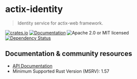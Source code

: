 # actix-identity

> Identity service for actix-web framework.

[![crates.io](https://img.shields.io/crates/v/actix-identity?label=latest)](https://crates.io/crates/actix-identity)
[![Documentation](https://docs.rs/actix-identity/badge.svg?version=0.4.0)](https://docs.rs/actix-identity/0.4.0)
![Apache 2.0 or MIT licensed](https://img.shields.io/crates/l/actix-identity)
[![Dependency Status](https://deps.rs/crate/actix-identity/0.4.0/status.svg)](https://deps.rs/crate/actix-identity/0.4.0)

## Documentation & community resources

* [API Documentation](https://docs.rs/actix-identity)
* Minimum Supported Rust Version (MSRV): 1.57
